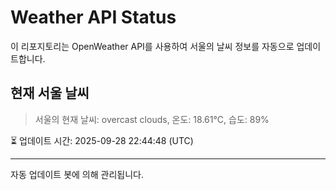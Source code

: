 
# Weather API Status

이 리포지토리는 OpenWeather API를 사용하여 서울의 날씨 정보를 자동으로 업데이트합니다.

## 현재 서울 날씨
> 서울의 현재 날씨: overcast clouds, 온도: 18.61°C, 습도: 89%

⏳ 업데이트 시간: 2025-09-28 22:44:48 (UTC)

---
자동 업데이트 봇에 의해 관리됩니다.
